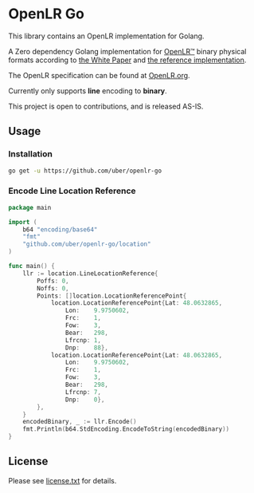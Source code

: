 # OpenLR Go

This library contains an OpenLR implementation for Golang. 

A Zero dependency Golang implementation for
[OpenLR™](https://www.openlr-association.com) binary physical formats according to
[the White Paper](https://www.openlr-association.com/fileadmin/user_upload/openlr-whitepaper_v1.5.pdf)
and [the reference implementation](https://github.com/tomtom-international/openlr).

The OpenLR specification can be found at [OpenLR.org](http://www.openlr.org).

Currently only supports **line** encoding to **binary**.

This project is open to contributions, and is released AS-IS. 

## Usage

### Installation

```bash
go get -u https://github.com/uber/openlr-go
```

### Encode Line Location Reference

```go
package main

import (
    b64 "encoding/base64"
    "fmt"
    "github.com/uber/openlr-go/location"
)

func main() {
    llr := location.LineLocationReference{
        Poffs: 0,
        Noffs: 0,
        Points: []location.LocationReferencePoint{
            location.LocationReferencePoint{Lat: 48.0632865,
                Lon:    9.9750602,
                Frc:    1,
                Fow:    3,
                Bear:   298,
                Lfrcnp: 1,
                Dnp:    88},
            location.LocationReferencePoint{Lat: 48.0632865,
                Lon:    9.9750602,
                Frc:    1,
                Fow:    3,
                Bear:   298,
                Lfrcnp: 7,
                Dnp:    0},
        },
    }
    encodedBinary, _ := llr.Encode()
    fmt.Println(b64.StdEncoding.EncodeToString(encodedBinary))
}
```

## License

Please see [license.txt](https://github.com/uber/openlr-go/blob/main/license.txt) for details.

